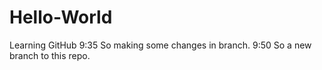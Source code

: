 # Hello-World
Learning GitHub 9:35
So making some changes in branch. 9:50
So a new branch to this repo.
